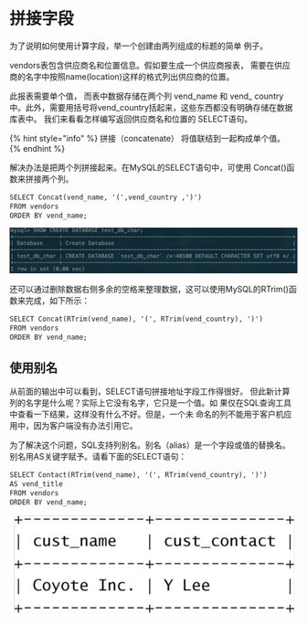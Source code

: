 # 拼接字段

为了说明如何使用计算字段，举一个创建由两列组成的标题的简单 例子。

vendors表包含供应商名和位置信息。假如要生成一个供应商报表， 需要在供应商的名字中按照name\(location\)这样的格式列出供应商的位置。

此报表需要单个值， 而表中数据存储在两个列 vend_name 和 vend_ country中。此外，需要用括号将vend\_country括起来，这些东西都没有明确存储在数据库表中。 我们来看看怎样编写返回供应商名和位置的 SELECT语句。

{% hint style="info" %}
拼接（concatenate） 将值联结到一起构成单个值。
{% endhint %}

解决办法是把两个列拼接起来。在MySQL的SELECT语句中，可使用 Concat\(\)函数来拼接两个列。

```text
SELECT Concat(vend_name, '(',vend_country ,')')
FROM vendors
ORDER BY vend_name;
```

![](../../.gitbook/assets/image%20%2889%29.png)

还可以通过删除数据右侧多余的空格来整理数据，这可以使用MySQL的RTrim\(\)函数来完成，如下所示：

```text
SELECT Concat(RTrim(vend_name), '(', RTrim(vend_country), ')')
FROM vendors
ORDER BY vend_name;
```

## 使用别名

从前面的输出中可以看到，SELECT语句拼接地址字段工作得很好。 但此新计算列的名字是什么呢？实际上它没有名字，它只是一个值。如 果仅在SQL查询工具中查看一下结果，这样没有什么不好。但是，一个未 命名的列不能用于客户机应用中，因为客户端没有办法引用它。

为了解决这个问题，SQL支持列别名。别名（alias）是一个字段或值的替换名。别名用AS关键字赋予。请看下面的SELECT语句：

```text
SELECT Contact(RTrim(vend_name), '(', RTrim(vend_country), ')')
AS vend_title
FROM vendors
ORDER BY vend_name;
```

![](../../.gitbook/assets/image%20%2861%29.png)


